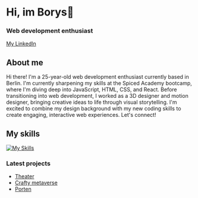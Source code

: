 # Hi, im Borys👋
### Web development enthusiast
[My LinkedIn](https://www.linkedin.com/in/borys-kravtsov-b068a9184/)
## About me
Hi there! I'm a 25-year-old web development enthusiast currently based in Berlin. I'm currently sharpening my skills at the Spiced Academy bootcamp, where I'm diving deep into JavaScript, HTML, CSS, and React. Before transitioning into web development, I worked as a 3D designer and motion designer, bringing creative ideas to life through visual storytelling. I'm excited to combine my design background with my new coding skills to create engaging, interactive web experiences. Let's connect!

## My skills
[![My Skills](https://skillicons.dev/icons?i=visualstudio,js,html,css,sass,npm,ps,ae,pr,ai,blender,unreal,figma	)](https://skillicons.dev)

### Latest projects
- [Theater](https://boryskravtsov.github.io/Theater/)
- [Crafty metaverse](https://boryskravtsov.github.io/Crafty-metaverse/)
- [Porten](https://boryskravtsov.github.io/porten-repo/)

